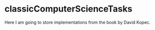 # classicComputerScienceTasks
Here I am going to store implementations from the book by David Kopec.
